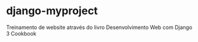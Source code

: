 # django-myproject
Treinamento de website através do livro Desenvolvimento Web com Django 3 Cookbook
